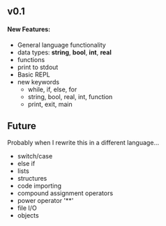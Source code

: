 

## v0.1

#### New Features:
* General language functionality
* data types: **string**, **bool**, **int**, **real**
* functions
* print to stdout
* Basic REPL
* new keywords
  * while, if, else, for
  * string, bool, real, int, function
  * print, exit, main


## Future
Probably when I rewrite this in a different language...

* switch/case
* else if
* lists
* structures
* code importing
* compound assignment operators
* power operator '**'
* file I/O
* objects

